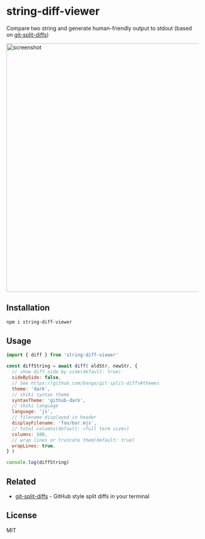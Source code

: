 # string-diff-viewer

Compare two string and generate human-friendly output to stdout (based on [git-split-diffs](https://github.com/banga/git-split-diffs))

<img src="screenshot.jpg" width="650" alt="screenshot" />

## Installation

```bash
npm i string-diff-viewer
```

## Usage

```js
import { diff } from 'string-diff-viewer'

const diffString = await diff( oldStr, newStr, {
  // show diff side by side(default: true)
  sideBySide: false,
  // See https://github.com/banga/git-split-diffs#themes
  theme: 'dark',
  // shiki syntax theme
  syntaxTheme: 'github-dark',
  // shiki language
  language: 'js',
  // filename displayed in header
  displayFilename: 'foo/bar.mjs',
  // total columns(default: <full term size>)
  columns: 100,
  // wrap lines or truncate them(default: true)
  wrapLines: true,
} )

console.log(diffString)
```

## Related

- [git-split-diffs](https://github.com/banga/git-split-diffs) - GitHub style split diffs in your terminal

## License

MIT
